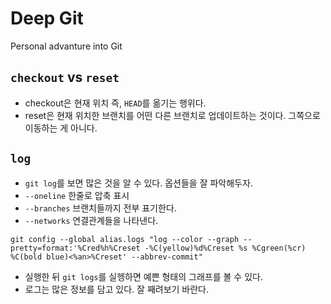 # Deep Git 
Personal advanture into Git 

## `checkout` vs `reset`

- checkout은 현재 위치 즉, `HEAD`를 옮기는 행위다. 
- reset은 현재 위치한 브랜치를 어떤 다른 브랜치로 업데이트하는 것이다. 그쪽으로 이동하는 게 아니다. 

## `log`

- `git log`를 보면 많은 것을 알 수 있다. 옵션들을 잘 파악해두자. 
- `--oneline` 한줄로 압축 표시 
- `--branches` 브랜치들까지 전부 표기한다. 
- `--networks` 연결관계들을 나타낸다. 

```shell
git config --global alias.logs "log --color --graph --pretty=format:'%Cred%h%Creset -%C(yellow)%d%Creset %s %Cgreen(%cr) %C(bold blue)<%an>%Creset' --abbrev-commit"
```

- 실행한 뒤 `git logs`를 실헹하면 예쁜 형태의 그래프를 볼 수 있다. 
- 로그는 많은 정보를 담고 있다. 잘 째려보기 바란다. 

